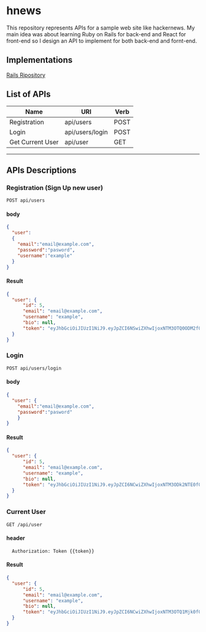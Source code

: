 # hnews

This repository represents APIs for a sample web site like hackernews. My main idea was about learning Ruby on Rails for back-end and React for front-end so I design an API to implement for both back-end and fornt-end.

## Implementations
[Rails Ripository](https://github.com/mshirdel/rails_hnews)

## List of APIs

Name    | URI               | Verb
-----   | --------------    | ------------------
Registration | api/users | POST
Login | api/users/login | POST
Get Current User | api/user | GET

---

## APIs Descriptions

### Registration (Sign Up new user)

```
POST api/users
```
#### body
```json
{
  "user":
  {
    "email":"email@example.com", 
    "password":"pasword", 
    "username":"example"
  }
}
```
#### Result
```json
{
  "user": {
      "id": 5,
      "email": "email@example.com",
      "username": "example",
      "bio": null,
      "token": "eyJhbGciOiJIUzI1NiJ9.eyJpZCI6NSwiZXhwIjoxNTM3OTQ0ODM2fQ.OAenR46hZ4Yk0a2fpvlqMd9819BZGjKuWVQcv01iTew"
  }
}
```
### Login

```
POST api/users/login
```

#### body
```json
{
  "user": {
    "email":"email@example.com",
    "password":"pasword"
    }
}
```

#### Result
```json
{
  "user": {
      "id": 5,
      "email": "email@example.com",
      "username": "example",
      "bio": null,
      "token": "eyJhbGciOiJIUzI1NiJ9.eyJpZCI6NCwiZXhwIjoxNTM3ODk2NTE0fQ.FqTup-cjeec-Jd8g9u8oLTICG8ksq-nzBoS8SPNDcDo"
  }
}
```

### Current User
```
GET /api/user
```

#### header
```
  Authorization: Token {{token}}
```

#### Result
```json
{
  "user": {
      "id": 5,
      "email": "email@example.com",
      "username": "example",
      "bio": null,
      "token": "eyJhbGciOiJIUzI1NiJ9.eyJpZCI6NCwiZXhwIjoxNTM3OTQ1Mjk0fQ.zm88z-EjicCxoD8vcEAwGmb6kQWd0gBgztLtdxZfd3A"
  }
}
```
